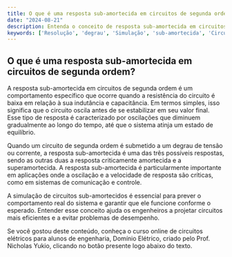 ```yaml
---
title: O que é uma resposta sub-amortecida em circuitos de segunda ordem?
date: "2024-08-21"
description: Entenda o conceito de resposta sub-amortecida em circuitos de segunda ordem e sua importância na engenharia elétrica.
keywords: ['Resolução', 'degrau', 'Simulação', 'sub-amortecida', 'Circuito', 'amortecida', 'Corrente']
---
```


## O que é uma resposta sub-amortecida em circuitos de segunda ordem?

A resposta sub-amortecida em circuitos de segunda ordem é um comportamento específico que ocorre quando a resistência do circuito é baixa em relação à sua indutância e capacitância. Em termos simples, isso significa que o circuito oscila antes de se estabilizar em seu valor final. Esse tipo de resposta é caracterizado por oscilações que diminuem gradualmente ao longo do tempo, até que o sistema atinja um estado de equilíbrio.

Quando um circuito de segunda ordem é submetido a um degrau de tensão ou corrente, a resposta sub-amortecida é uma das três possíveis respostas, sendo as outras duas a resposta criticamente amortecida e a superamortecida. A resposta sub-amortecida é particularmente importante em aplicações onde a oscilação e a velocidade de resposta são críticas, como em sistemas de comunicação e controle.

A simulação de circuitos sub-amortecidos é essencial para prever o comportamento real do sistema e garantir que ele funcione conforme o esperado. Entender esse conceito ajuda os engenheiros a projetar circuitos mais eficientes e a evitar problemas de desempenho.

Se você gostou deste conteúdo, conheça o curso online de circuitos elétricos para alunos de engenharia, Domínio Elétrico, criado pelo Prof. Nicholas Yukio, clicando no botão presente logo abaixo do texto.